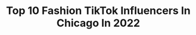 ---
title: Top 10 Fashion TikTok Influencers In Chicago In 2022
description: >-
  Find top fashion TikTok influencers in Chicago in 2022. Most popular hashtags: #fyp #chicago #fashion #foryou.
platform: TikTok
hits: 70
text_top: Discover the most popular TikTok accounts on inBeat.
text_bottom: inBeat holds 70 TikTok influencers like this in Chicago, United States for you to work with.
profiles:
  - username: "margothornberry"
    fullname: >-
      margothornberry
    bio: >-
      chicago all of these are 100% serious insta: @margothornberry
    location: "United States"
    followers: 12600
    engagement: 1100
    commentsToLikes: 0.049325
    id: ckc7tb6snxr2y0j234ern6vaz
    verified: false
    hashtags: "#curlscheck, #safeguardsplash, #ootd, #fyp"
  - username: "liviflips"
    fullname: >-
      olivia romano
    bio: >-
      there’s prolly hella typos my b venmo - oliviaxromano
    location: "United States"
    followers: 12500
    engagement: 926
    commentsToLikes: 0.059175
    id: cka0wgzwk2rym0i785nkonoc9
    verified: false
    hashtags: "#tylerthecreator, #fyp, #foryou, #chicago"
  - username: "chlobellexx"
    fullname: >-
      chlobellexx
    bio: >-
      I’m Chloe! Chicago Based Lifestyle Creator Fashion | Travel | Dance | FUN!
    location: "United States"
    followers: 27100
    engagement: 866
    commentsToLikes: 0.073780
    id: cka0sjq6zls1d0i78cohlipwf
    verified: false
    hashtags: "#colorado, #ad, #chicagobucketlist, #photomagic"
  - username: "daisyddaze"
    fullname: >-
      D A Z E
    bio: >-
      dental assistant + dollar tree trips ✨ daisyolivedaze@gmail.com
    location: "United States"
    followers: 15800
    engagement: 919
    commentsToLikes: 0.024072
    id: cka608pefq5ga0i78u7ujo9ey
    verified: false
    hashtags: "#collegegotmelike, #doitbold, #vacation, #mexico"
  - username: "banksburkart1"
    fullname: >-
      Benzø
    bio: >-
      Hockey 🏒 Music
    location: "United States"
    followers: 67100
    engagement: 1782
    commentsToLikes: 0.011588
    id: ck9f7ud28zxsg0j78ch6nqb6m
    verified: false
    hashtags: "#outside, #funny, #skateboarding, #music"
  - username: "laughlikeit"
    fullname: >-
      HiddenJewel_7
    bio: >-
      📍Chicago 🌱 Vegan 💃🏽TikTok Dancer Wannabe 🤪Silly 💕 Help Me Get To 5k. 💕
    location: "United States"
    followers: 3751
    engagement: 1157
    commentsToLikes: 0.144154
    id: ck9e3tvkcl3lb0j784jlpdm9v
    verified: false
    hashtags: "#phlebotomist, #trending, #foryoupage, #plantbased"
  - username: "jeanenesplitt"
    fullname: >-
      Jeanene
    bio: >-
      fancy seeing you here 20 🌼 follow my insta (:
    location: "United States"
    followers: 12800
    engagement: 1037
    commentsToLikes: 0.045627
    id: ckc90i04opxr10j239wu5ijzw
    verified: false
    hashtags: "#colorcustomizer, #fyp, #greenscreen, #10secondsvs"
  - username: "liveroniandcheese"
    fullname: >-
      Liver
    bio: >-
      Liv 24 🏳️‍🌈 Boston-Chicago Insta: livdellanno
    location: "United States"
    followers: 38300
    engagement: 2609
    commentsToLikes: 0.007363
    id: ckb97t4y0qs170j23e0boa8hw
    verified: false
    hashtags: "#election, #queergirl, #wlw, #gays"
  - username: "noworneverespn"
    fullname: >-
      NowOrNeverESPN
    bio: >-
      
    location: "United States"
    followers: 47400
    engagement: 1175
    commentsToLikes: 0.027323
    id: ck8w2ch5h4sva0j78cgx2p8v7
    verified: true
    hashtags: "#football, #viral, #nbamoments, #futbol"
  - username: "sesleyh"
    fullname: >-
      Sesley
    bio: >-
      23 | 🇰🇷 I cook sometimes
    location: "United States"
    followers: 38600
    engagement: 1485
    commentsToLikes: 0.011261
    id: ckaij0vnhcx340i78kzlx3i3q
    verified: false
    hashtags: "#homechef, #quickrecipes, #letscook, #cookinghacks"
---